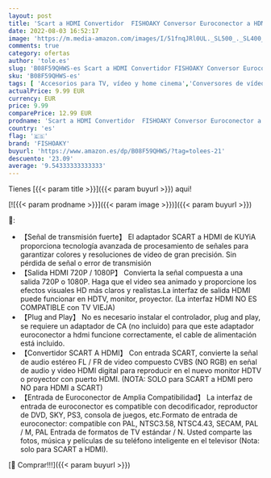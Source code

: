 ```yaml
---
layout: post
title: 'Scart a HDMI Convertidor  FISHOAKY Conversor Euroconector a HDMI para TV  Audio Video Converter Scart to HDMI Adaptador para 720P / 1080P Salida HDTV Monitor Proyector Xbox PS3 DVD'
date: 2022-08-03 16:52:17
image: 'https://m.media-amazon.com/images/I/51fnqJRl0UL._SL500_._SL400_.jpg'
comments: true
category: ofertas
author: 'tole.es'
slug: 'B08F59QHWS-es Scart a HDMI Convertidor FISHOAKY Conversor Euroconector a...'
sku: 'B08F59QHWS-es'
tags: [ 'Accesorios para TV, vídeo y home cinema','Conversores de vídeo','Electrónica','TV, vídeo y home cinema','fishoaky','xbox','🇪🇸', ]
actualPrice: 9.99 EUR
currency: EUR
price: 9.99
comparePrice: 12.99 EUR
prodname: 'Scart a HDMI Convertidor  FISHOAKY Conversor Euroconector a HDMI para TV  Audio Video Converter Scart to HDMI Adaptador para 720P / 1080P Salida HDTV Monitor Proyector Xbox PS3 DVD'
country: 'es'
flag: '🇪🇸'
brand: 'FISHOAKY'
buyurl: 'https://www.amazon.es/dp/B08F59QHWS/?tag=tolees-21'
descuento: '23.09'
average: '9.54333333333333'
---
```


Tienes [{{< param title >}}]({{< param buyurl >}}) aqui!

[![{{< param prodname >}}]({{< param image >}})]({{< param buyurl >}})

🔎:

- 【Señal de transmisión fuerte】 El adaptador SCART a HDMI de KUYiA proporciona tecnología avanzada de procesamiento de señales para garantizar colores y resoluciones de video de gran precisión. Sin pérdida de señal o error de transmisión
- 【Salida HDMI 720P / 1080P】 Convierta la señal compuesta a una salida 720P o 1080P. Haga que el video sea animado y proporcione los efectos visuales HD más claros y realistas.La interfaz de salida HDMI puede funcionar en HDTV, monitor, proyector. (La interfaz HDMI NO ES COMPATIBLE con TV VIEJA)
- 【Plug and Play】 No es necesario instalar el controlador, plug and play, se requiere un adaptador de CA (no incluido) para que este adaptador euroconector a hdmi funcione correctamente, el cable de alimentación está incluido.
- 【Convertidor SCART A HDMI】 Con entrada SCART, convierte la señal de audio estéreo FL / FR de video compuesto CVBS (NO RGB) en señal de audio y video HDMI digital para reproducir en el nuevo monitor HDTV o proyector con puerto HDMI. (NOTA: SOLO para SCART a HDMI pero NO para HDMI a SCART)
- 【Entrada de Euroconector de Amplia Compatibilidad】 La interfaz de entrada de euroconector es compatible con decodificador, reproductor de DVD, SKY, PS3, consola de juegos, etc.Formato de entrada de euroconector: compatible con PAL, NTSC3.58, NTSC4.43, SECAM, PAL / M, PAL Entrada de formatos de TV estándar / N. Usted comparte las fotos, música y películas de su teléfono inteligente en el televisor (Nota: solo para SCART a HDMI).

[🛒 Comprar!!!]({{< param buyurl >}})
